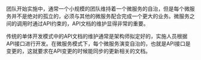 团队开始实施中，通常一个小规模的团队维持着一个微服务的自治，但是每个微服务并不是绝对的孤立的，必须与其他的微服务配合完成一个更大的业务。微服务之间的调用时通过API约束的，API文档的维护显得非常的重要。

传统的单体开发模式中的API文档的维护通常是架构师拟定好的，实施人员根据API接口进行开发。在微服务模式下，每个微服务演变自治的，也就是API接口是变更的，这就要求在API变更的时候能同步的更新相关的文档。

